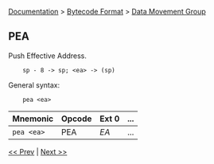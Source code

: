 [Documentation](../../README.md) > [Bytecode Format](../README.md) > [Data Movement Group](../InstructionsDataMove.md)

## PEA

Push Effective Address.

        sp - 8 -> sp; <ea> -> (sp)

General syntax:

        pea <ea>

| Mnemonic | Opcode | Ext 0 | ... |
| - | - | - | - |
| `pea <ea>`| PEA | *EA* | ...|

[<< Prev](./d_18.md) | [Next >>](../InstructionsDataMove.md)
